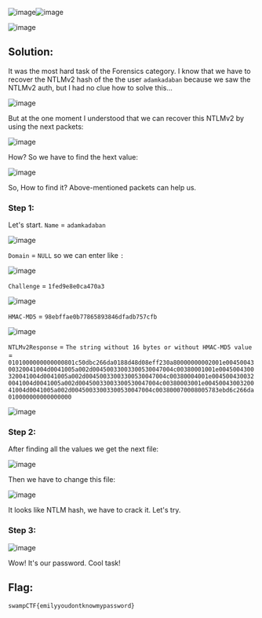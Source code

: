 ![image](https://github.com/YourCH0ICE/CTF-Write-ups/assets/127401530/04a04c6f-6627-49a5-98ba-64e0461ed20c)![image](https://github.com/YourCH0ICE/CTF-Write-ups/assets/127401530/d94c0b57-7d0c-464d-ae22-44f17a00d28f)

![image](https://github.com/YourCH0ICE/CTF-Write-ups/assets/127401530/8b8df98d-613b-49c7-a479-a081ceb279d7)

<h2>Solution:</h2>

It was the most hard task of the Forensics category. I know that we have to recover the NTLMv2 hash of the the user ```adamkadaban``` because we saw the NTLMv2 auth, but I had no clue how to solve this...

![image](https://github.com/YourCH0ICE/CTF-Write-ups/assets/127401530/176ede8e-589a-4049-9dd9-f9b3f2aeca11)

But at the one moment I understood that we can recover this NTLMv2 by using the next packets:

![image](https://github.com/YourCH0ICE/CTF-Write-ups/assets/127401530/3729b6f5-a6b4-47c7-8785-6186de5f2da9)

How? So we have to find the hext value: 

![image](https://github.com/YourCH0ICE/CTF-Write-ups/assets/127401530/8ef214df-b478-43c8-bbe1-84acf6a79c26)

So, How to find it? Above-mentioned packets can help us. 

<h3>Step 1:</h3>

Let's start. 
```Name``` = ```adamkadaban```

![image](https://github.com/YourCH0ICE/CTF-Write-ups/assets/127401530/c878508a-f9f7-4148-805b-7fb9138c86de)

```Domain``` = ```NULL``` so we can enter like ```:```

![image](https://github.com/YourCH0ICE/CTF-Write-ups/assets/127401530/fa77ac25-24ff-417f-9fe1-0c42d1042a01)

```Challenge``` = ```1fed9e8e0ca470a3```

![image](https://github.com/YourCH0ICE/CTF-Write-ups/assets/127401530/b3d4c90f-c9a5-4e7a-9cc2-ef4566c1e6e9)

```HMAC-MD5``` = ```98ebffae0b77865893846dfadb757cfb```

![image](https://github.com/YourCH0ICE/CTF-Write-ups/assets/127401530/4e4fe314-e951-45ed-ac76-1894f2f0ca97)

```NTLMv2Response``` = ```The string without 16 bytes or without HMAC-MD5 value``` = ```0101000000000000801c50dbc266da0188d48d08eff230a80000000002001e0045004300320041004d0041005a002d00450033003300530047004c00380001001e0045004300320041004d0041005a002d00450033003300530047004c00380004001e0045004300320041004d0041005a002d00450033003300530047004c00380003001e0045004300320041004d0041005a002d00450033003300530047004c003800070008005783ebd6c266da010000000000000000```

![image](https://github.com/YourCH0ICE/CTF-Write-ups/assets/127401530/2657c144-4e99-49fa-bdf4-72c751689fc3)

<h3>Step 2:</h3>

After finding all the values we get the next file:

![image](https://github.com/YourCH0ICE/CTF-Write-ups/assets/127401530/5e756bf8-dda4-4586-abf5-4bbcb0da05f5)

Then we have to change this file:

![image](https://github.com/YourCH0ICE/CTF-Write-ups/assets/127401530/b6c03f76-7737-4980-81ee-a92d1d043f39)

It looks like NTLM hash, we have to crack it. Let's try.

<h3>Step 3:</h3>

![image](https://github.com/YourCH0ICE/CTF-Write-ups/assets/127401530/fb596d71-997b-4bbf-8ef3-f62c4ba05e67)

Wow! It's our password. Cool task!

<h2>Flag:</h2>

```swampCTF{emilyyoudontknowmypassword}```





















